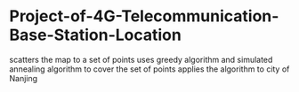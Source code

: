 # Project-of-4G-Telecommunication-Base-Station-Location
scatters the map to a set of points
uses greedy algorithm and simulated annealing algorithm to cover the set of points
applies the algorithm to city of Nanjing
